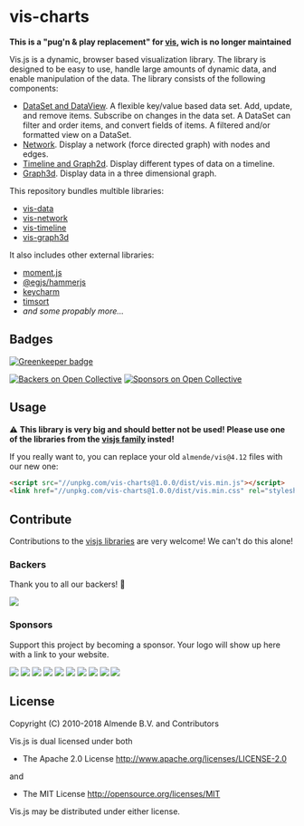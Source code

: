 # vis-charts

**This is a "pug'n & play replacement" for [vis](https://github.com/almende/vis), wich is no longer maintained**

Vis.js is a dynamic, browser based visualization library.
The library is designed to be easy to use, handle large amounts
of dynamic data, and enable manipulation of the data.
The library consists of the following components:

- [DataSet and DataView](https://github.com/visjs/vis-data). A flexible key/value based data set. Add, update, and
  remove items. Subscribe on changes in the data set. A DataSet can filter and
  order items, and convert fields of items. A filtered and/or formatted view on a DataSet.
- [Network](https://github.com/visjs/vis-network). Display a network (force directed graph) with nodes and edges.
- [Timeline and Graph2d](https://github.com/visjs/vis-timeline). Display different types of data on a timeline.
- [Graph3d](https://github.com/visjs/vis-graph3d). Display data in a three dimensional graph.

This repository bundles multible libraries:

- [vis-data](//github.com/visjs/vis-data)
- [vis-network](//github.com/visjs/vis-network)
- [vis-timeline](//github.com/visjs/vis-timeline)
- [vis-graph3d](//github.com/visjs/vis-graph3d)

It also includes other external libraries:

- [moment.js](//www.npmjs.com/package/moment)
- [@egjs/hammerjs](//www.npmjs.com/package/@egjs/hammerjs)
- [keycharm](//www.npmjs.com/package/keycharm)
- [timsort](//www.npmjs.com/package/timsort)
- _and some propably more..._

## Badges

 [![Greenkeeper badge](https://badges.greenkeeper.io/visjs/vis-charts.svg)](https://greenkeeper.io/)

[![Backers on Open Collective](https://opencollective.com/visjs/backers/badge.svg)](#backers) [![Sponsors on Open Collective](https://opencollective.com/visjs/sponsors/badge.svg)](#sponsors)

## Usage

:warning: **This library is very big and should better not be used! Please use one of the libraries from the [visjs family](//github.com/visjs) insted!**

If you really want to, you can replace your old `almende/vis@4.12` files with our new one:

```html
<script src="//unpkg.com/vis-charts@1.0.0/dist/vis.min.js"></script>
<link href="//unpkg.com/vis-charts@1.0.0/dist/vis.min.css" rel="stylesheet" type="text/css">
```

## Contribute

Contributions to the [visjs libraries](https://github.com/visjs) are very welcome! We can't do this alone!

### Backers

Thank you to all our backers! 🙏

<a href="https://opencollective.com/vis#backers" target="_blank"><img src="https://opencollective.com/visjs/backers.svg?width=890"></a>

### Sponsors

Support this project by becoming a sponsor. Your logo will show up here with a link to your website.

<a href="https://opencollective.com/visjs/sponsor/0/website" target="_blank"><img src="https://opencollective.com/visjs/sponsor/0/avatar.svg"></a>
<a href="https://opencollective.com/visjs/sponsor/1/website" target="_blank"><img src="https://opencollective.com/visjs/sponsor/1/avatar.svg"></a>
<a href="https://opencollective.com/visjs/sponsor/2/website" target="_blank"><img src="https://opencollective.com/visjs/sponsor/2/avatar.svg"></a>
<a href="https://opencollective.com/visjs/sponsor/3/website" target="_blank"><img src="https://opencollective.com/visjs/sponsor/3/avatar.svg"></a>
<a href="https://opencollective.com/visjs/sponsor/4/website" target="_blank"><img src="https://opencollective.com/visjs/sponsor/4/avatar.svg"></a>
<a href="https://opencollective.com/visjs/sponsor/5/website" target="_blank"><img src="https://opencollective.com/visjs/sponsor/5/avatar.svg"></a>
<a href="https://opencollective.com/visjs/sponsor/6/website" target="_blank"><img src="https://opencollective.com/visjs/sponsor/6/avatar.svg"></a>
<a href="https://opencollective.com/visjs/sponsor/7/website" target="_blank"><img src="https://opencollective.com/visjs/sponsor/7/avatar.svg"></a>
<a href="https://opencollective.com/visjs/sponsor/8/website" target="_blank"><img src="https://opencollective.com/visjs/sponsor/8/avatar.svg"></a>
<a href="https://opencollective.com/visjs/sponsor/9/website" target="_blank"><img src="https://opencollective.com/visjs/sponsor/9/avatar.svg"></a>

## License

Copyright (C) 2010-2018 Almende B.V. and Contributors

Vis.js is dual licensed under both

  * The Apache 2.0 License
    http://www.apache.org/licenses/LICENSE-2.0

and

  * The MIT License
    http://opensource.org/licenses/MIT

Vis.js may be distributed under either license.
